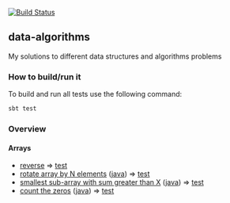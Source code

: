 
[![Build Status](https://travis-ci.org/viktor-podzigun/data-algorithms.svg?branch=master)](https://travis-ci.org/viktor-podzigun/data-algorithms)

## data-algorithms
My solutions to different data structures and algorithms problems

### How to build/run it

To build and run all tests use the following command:
```bash
sbt test
```

### Overview

#### Arrays

* [reverse](src/main/java/algorithms/array/ReverseArray.java)
  => [test](src/test/scala/algorithms/array/ReverseArraySpec.scala)
* [rotate array by N elements](https://practice.geeksforgeeks.org/problems/rotate-array-by-n-elements/0)
  ([java](src/main/java/algorithms/array/RotateArray.java))
  => [test](src/test/scala/algorithms/array/RotateArraySpec.scala)
* [smallest sub-array with sum greater than X](https://practice.geeksforgeeks.org/problems/smallest-subarray-with-sum-greater-than-x/0)
  ([java](src/main/java/algorithms/array/SmallestSubArray.java))
  => [test](src/test/scala/algorithms/array/SmallestSubArraySpec.scala)
* [count the zeros](https://practice.geeksforgeeks.org/problems/count-the-zeros/0)
  ([java](src/main/java/algorithms/array/CountZeros.java))
  => [test](src/test/scala/algorithms/array/CountZerosSpec.scala)

